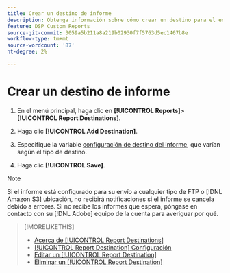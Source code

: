 ```yaml
---
title: Crear un destino de informe
description: Obtenga información sobre cómo crear un destino para el envío de informes personalizados.
feature: DSP Custom Reports
source-git-commit: 3059a5b211a8a219b02930f7f5763d5ec1467b8e
workflow-type: tm+mt
source-wordcount: '87'
ht-degree: 2%

---
```


# Crear un destino de informe

1. En el menú principal, haga clic en **[!UICONTROL Reports]>[!UICONTROL Report Destinations]**.

1. Haga clic **[!UICONTROL Add Destination]**.

1. Especifique la variable [configuración de destino del informe](/help/dsp/reports/report-destinations/report-destination-settings.md), que varían según el tipo de destino.

1. Haga clic **[!UICONTROL Save]**.

>[!NOTE]
>
> Si el informe está configurado para su envío a cualquier tipo de FTP o [!DNL Amazon S3] ubicación, no recibirá notificaciones si el informe se cancela debido a errores. Si no recibe los informes que espera, póngase en contacto con su [!DNL Adobe] equipo de la cuenta para averiguar por qué.

>[!MORELIKETHIS]
>
>* [Acerca de [!UICONTROL Report Destinations]](/help/dsp/reports/report-destinations/report-destination-about.md)
>* [[!UICONTROL Report Destination] Configuración](/help/dsp/reports/report-destinations/report-destination-settings.md)
>* [Editar un [!UICONTROL Report Destination]](/help/dsp/reports/report-destinations/report-destination-edit.md)
>* [Eliminar un [!UICONTROL Report Destination]](/help/dsp/reports/report-destinations/report-destination-delete.md)

